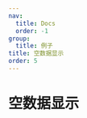 ```yaml
---
nav:
  title: Docs
  order: -1
group:
  title: 例子
title: 空数据显示
order: 5
---
```


# 空数据显示

<code src="../../../src/empty-rows.tsx" />
